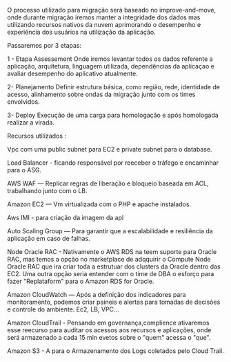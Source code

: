 O processo utilizado para migração será baseado no improve-and-move, onde durante migração iremos manter a integridade dos dados mas utilizando recursos nativos da nuvem aprimorando o desempenho e experiência dos usuários na utilização da aplicação.

Passaremos por 3 etapas:

1 - Etapa Assessement
Onde iremos levantar todos os dados referente a aplicação, arquitetura, linguagem utilizada, dependências da aplicaçao e avaliar desempenho do aplicativo atualmente.

2- Planejamento
Definir estrutura básica, como região, rede, identidade de acesso, alinhamento sobre ondas da migração junto com os times envolvidos.

3- Deploy
Execução de uma carga para homologação e após homologada realizar a virada.


Recursos utilizados :

Vpc com uma public subnet para EC2  e private subnet para o database. 

Load Balancer - ficando responsável por reeceber o tráfego e encaminhar para o ASG.

AWS WAF — Replicar regras de liberação e bloqueio baseada em ACL, trabalhando junto com o LB.

Amazon EC2 — Vm virtualizada com o PHP e apache instalados.

Aws IMI - para criação da imagem da apl

Auto Scaling Group — Para garantir que a escalabilidade e resiliência da aplicação em caso de falhas.

Node Oracle RAC - Nativamente o AWS RDS na teem suporte para Oracle RAC, mas temos a opção no marketplace de adqquirir o Compute Node Oracle RAC que ira criar toda a estrutuar dos clusters da Oracle dentro das EC2. Uma outra opção seria entender com o time de DBA o esforço para fazer "Replataform" para o Amazon RDS for Oracle.

Amazon CloudWatch — Após a definição dos indicadores para monitoramento, podemos criar paineis e alertas para tomadas de decisões e controle do ambiente. Ec2, LB, VPC...

Amazon CloudTrail - Pensando em governança,complience ativaremos esse reecurso para auditar os acessos aos recursos e aplicações, onde será armazenado a cada 15 min evetos sobre o "quem" acessa o "que".

Amazon S3 - A para o Armazenamento dos Logs coletados pelo Cloud Trail. 
